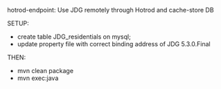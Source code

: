 hotrod-endpoint: Use JDG remotely through Hotrod and cache-store DB

SETUP:

- create table JDG_residentials on mysql;
- update property file with correct binding address of JDG 5.3.0.Final

THEN:

- mvn clean package
- mvn exec:java
